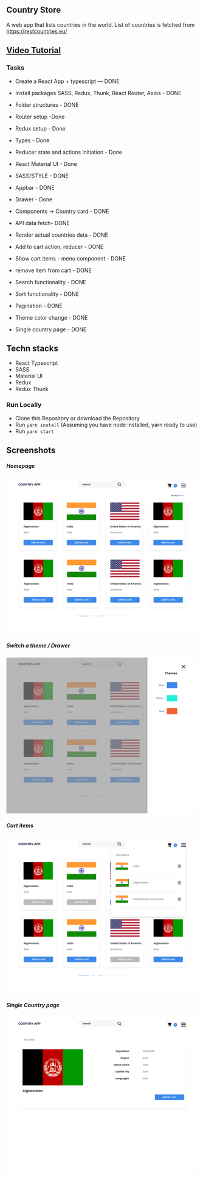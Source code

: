 ## Country Store 
A web app that lists countries in the world. List of countries is fetched from https://restcountries.eu/ 

## [Video Tutorial](https://www.youtube.com/channel/UCKtcuEBjG-8T1HDrpuAprww/featured)

### Tasks 

- Create a React App + typescript — DONE
- Install packages SASS, Redux, Thunk, React Router, Axios - DONE
- Folder structures - DONE
- Router setup -Done 
- Redux setup  - Done
- Types - Done
- Reducer state and actions initiation - Done
- React Material UI - Done
- SASS/STYLE - DONE
- Appbar  - DONE
- Drawer - Done
- Components -> Country card  - DONE

- API data fetch- DONE
- Render actual countries data - DONE
- Add to cart action, reducer  - DONE
- Show cart items - menu component  - DONE
- remove item from cart - DONE

- Search functionality - DONE
- Sort functionality - DONE
- Pagination - DONE
- Theme color change - DONE
- Single country page -  DONE

## Techn stacks
+ React Typescript
+ SASS
+ Material UI
+ Redux
+ Redux Thunk

### Run Locally
+ Clone this Repository or download the Repository
+ Run `yarn install` (Assuming you have node installed, yarn ready to use)
+ Run `yarn start` 

## Screenshots

##### Homepage
<img src="/public/screenshots/country-api.png" alt="Home page"  />

##### Switch a theme / Drawer
<img src="/public/screenshots/country-drawer.png" alt="Drawer"  />

##### Cart items
<img src="/public/screenshots/cart-open.png" alt="Cart items"  />

##### Single Country page
<img src="/public/screenshots/single_country.png" alt="Single Country page"  />